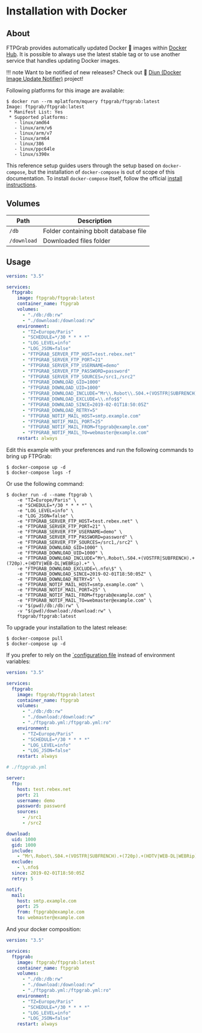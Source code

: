 # Installation with Docker

## About

FTPGrab provides automatically updated Docker :whale: images within [Docker Hub](https://hub.docker.com/r/ftpgrab/ftpgrab).
It is possible to always use the latest stable tag or to use another service that handles updating Docker images.

!!! note
    Want to be notified of new releases? Check out :bell: [Diun (Docker Image Update Notifier)](https://github.com/crazy-max/diun) project!

Following platforms for this image are available:

```shell
$ docker run --rm mplatform/mquery ftpgrab/ftpgrab:latest
Image: ftpgrab/ftpgrab:latest
 * Manifest List: Yes
 * Supported platforms:
   - linux/amd64
   - linux/arm/v6
   - linux/arm/v7
   - linux/arm64
   - linux/386
   - linux/ppc64le
   - linux/s390x
```

This reference setup guides users through the setup based on `docker-compose`, but the installation of `docker-compose`
is out of scope of this documentation. To install `docker-compose` itself, follow the official
[install instructions](https://docs.docker.com/compose/install/).

## Volumes

| Path               | Description   |
|--------------------|---------------|
| `/db`              | Folder containing bbolt database file |
| `/download`        | Downloaded files folder |

## Usage

```yaml
version: "3.5"

services:
  ftpgrab:
    image: ftpgrab/ftpgrab:latest
    container_name: ftpgrab
    volumes:
      - "./db:/db:rw"
      - "./download:/download:rw"
    environment:
      - "TZ=Europe/Paris"
      - "SCHEDULE=*/30 * * * *"
      - "LOG_LEVEL=info"
      - "LOG_JSON=false"
      - "FTPGRAB_SERVER_FTP_HOST=test.rebex.net"
      - "FTPGRAB_SERVER_FTP_PORT=21"
      - "FTPGRAB_SERVER_FTP_USERNAME=demo"
      - "FTPGRAB_SERVER_FTP_PASSWORD=password"
      - "FTPGRAB_SERVER_FTP_SOURCES=/src1,/src2"
      - "FTPGRAB_DOWNLOAD_GID=1000"
      - "FTPGRAB_DOWNLOAD_UID=1000"
      - "FTPGRAB_DOWNLOAD_INCLUDE=^Mr\\.Robot\\.S04.+(VOSTFR|SUBFRENCH).+(720p).+(HDTV|WEB-DL|WEBRip).+"
      - "FTPGRAB_DOWNLOAD_EXCLUDE=\\.nfo$$"
      - "FTPGRAB_DOWNLOAD_SINCE=2019-02-01T18:50:05Z"
      - "FTPGRAB_DOWNLOAD_RETRY=5"
      - "FTPGRAB_NOTIF_MAIL_HOST=smtp.example.com"
      - "FTPGRAB_NOTIF_MAIL_PORT=25"
      - "FTPGRAB_NOTIF_MAIL_FROM=ftpgrab@example.com"
      - "FTPGRAB_NOTIF_MAIL_TO=webmaster@example.com"
    restart: always
```

Edit this example with your preferences and run the following commands to bring up FTPGrab:

```shell
$ docker-compose up -d
$ docker-compose logs -f
```

Or use the following command:

```shell
$ docker run -d --name ftpgrab \
    -e "TZ=Europe/Paris" \
    -e "SCHEDULE=*/30 * * * *" \
    -e "LOG_LEVEL=info" \
    -e "LOG_JSON=false" \
    -e "FTPGRAB_SERVER_FTP_HOST=test.rebex.net" \
    -e "FTPGRAB_SERVER_FTP_PORT=21" \
    -e "FTPGRAB_SERVER_FTP_USERNAME=demo" \
    -e "FTPGRAB_SERVER_FTP_PASSWORD=password" \
    -e "FTPGRAB_SERVER_FTP_SOURCES=/src1,/src2" \
    -e "FTPGRAB_DOWNLOAD_GID=1000" \
    -e "FTPGRAB_DOWNLOAD_UID=1000" \
    -e "FTPGRAB_DOWNLOAD_INCLUDE=^Mr\.Robot\.S04.+(VOSTFR|SUBFRENCH).+(720p).+(HDTV|WEB-DL|WEBRip).+" \
    -e "FTPGRAB_DOWNLOAD_EXCLUDE=\.nfo\$" \
    -e "FTPGRAB_DOWNLOAD_SINCE=2019-02-01T18:50:05Z" \
    -e "FTPGRAB_DOWNLOAD_RETRY=5" \
    -e "FTPGRAB_NOTIF_MAIL_HOST=smtp.example.com" \
    -e "FTPGRAB_NOTIF_MAIL_PORT=25" \
    -e "FTPGRAB_NOTIF_MAIL_FROM=ftpgrab@example.com" \
    -e "FTPGRAB_NOTIF_MAIL_TO=webmaster@example.com" \
    -v "$(pwd)/db:/db:rw" \
    -v "$(pwd)/download:/download:rw" \
    ftpgrab/ftpgrab:latest
```

To upgrade your installation to the latest release:

```shell
$ docker-compose pull
$ docker-compose up -d
```

If you prefer to rely on the [`configuration file](../config/index.md#configuration-file) instead of
environment variables:

```yaml
version: "3.5"

services:
  ftpgrab:
    image: ftpgrab/ftpgrab:latest
    container_name: ftpgrab
    volumes:
      - "./db:/db:rw"
      - "./download:/download:rw"
      - "./ftpgrab.yml:/ftpgrab.yml:ro"
    environment:
      - "TZ=Europe/Paris"
      - "SCHEDULE=*/30 * * * *"
      - "LOG_LEVEL=info"
      - "LOG_JSON=false"
    restart: always
```

```yaml
# ./ftpgrab.yml

server:
  ftp:
    host: test.rebex.net
    port: 21
    username: demo
    password: password
    sources:
      - /src1
      - /src2

download:
  uid: 1000
  gid: 1000
  include:
    - ^Mr\.Robot\.S04.+(VOSTFR|SUBFRENCH).+(720p).+(HDTV|WEB-DL|WEBRip).+
  exclude:
    - \.nfo$
  since: 2019-02-01T18:50:05Z
  retry: 5

notif:
  mail:
    host: smtp.example.com
    port: 25
    from: ftpgrab@example.com
    to: webmaster@example.com
```

And your docker composition:

```yaml
version: "3.5"

services:
  ftpgrab:
    image: ftpgrab/ftpgrab:latest
    container_name: ftpgrab
    volumes:
      - "./db:/db:rw"
      - "./download:/download:rw"
      - "./ftpgrab.yml:/ftpgrab.yml:ro"
    environment:
      - "TZ=Europe/Paris"
      - "SCHEDULE=*/30 * * * *"
      - "LOG_LEVEL=info"
      - "LOG_JSON=false"
    restart: always
```
